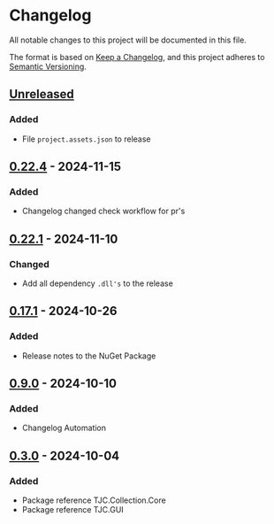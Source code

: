 # Changelog

All notable changes to this project will be documented in this file.

The format is based on [Keep a Changelog](https://keepachangelog.com/en/1.1.0/),
and this project adheres to [Semantic Versioning](https://semver.org/spec/v2.0.0.html).

## [Unreleased]

### Added

- File `project.assets.json` to release

## [0.22.4] - 2024-11-15

### Added

- Changelog changed check workflow for pr's

## [0.22.1] - 2024-11-10

### Changed

- Add all dependency `.dll's` to the release

## [0.17.1] - 2024-10-26

### Added

- Release notes to the NuGet Package

## [0.9.0] - 2024-10-10

### Added

- Changelog Automation

## [0.3.0] - 2024-10-04

### Added

- Package reference TJC.Collection.Core
- Package reference TJC.GUI

[Unreleased]: https://github.com/TJC-Tools/TJC.Collection.GUI/compare/v0.22.7...HEAD




[0.22.4]: https://github.com/TJC-Tools/TJC.Collection.GUI/compare/v0.22.3...v0.22.4



[0.22.1]: https://github.com/TJC-Tools/TJC.Collection.GUI/compare/v0.22.0...v0.22.1











[0.17.1]: https://github.com/TJC-Tools/TJC.Collection.GUI/compare/v0.17.0...v0.17.1















[0.9.0]: https://github.com/TJC-Tools/TJC.Collection.GUI/compare/v0.8.0...v0.9.0






[0.3.0]: https://github.com/TJC-Tools/TJC.Collection.GUI/releases/tag/v0.3.0
